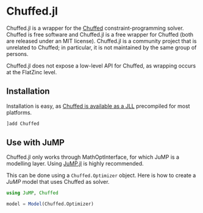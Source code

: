# Chuffed.jl

Chuffed.jl is a wrapper for the [Chuffed](https://github.com/chuffed/chuffed)
constraint-programming solver. Chuffed is free software and Chuffed.jl is a 
free wrapper for Chuffed (both are released under an MIT license).
Chuffed.jl is a community project that is unrelated to Chuffed; in particular, 
it is not maintained by the same group of persons.

Chuffed.jl does not expose a low-level API for Chuffed, as wrapping occurs at 
the FlatZinc level. 

## Installation

Installation is easy, as [Chuffed is available as a JLL](https://github.com/JuliaBinaryWrappers/Chuffed_jll.jl/)
precompiled for most platforms.

```julia
]add Chuffed
```

## Use with JuMP

Chuffed.jl only works through MathOptInterface, for which JuMP is a modelling
layer. Using [JuMP.jl](https://github.com/jump-dev/JuMP.jl) is highly 
recommended.

This can be done using a ``Chuffed.Optimizer`` object. Here is how to create a
*JuMP* model that uses Chuffed as solver.
```julia
using JuMP, Chuffed

model = Model(Chuffed.Optimizer)
```
